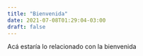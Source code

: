 ```yaml
---
title: "Bienvenida"
date: 2021-07-08T01:29:04-03:00
draft: false
---
```


Acá estaría lo relacionado con la bienvenida